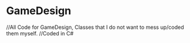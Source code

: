 # GameDesign
//All Code for GameDesign, Classes that I do not want to mess up/coded them myself.
//Coded in C#
